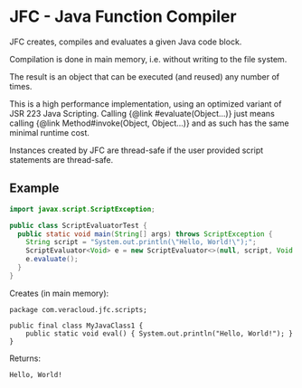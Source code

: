 # JFC - Java Function Compiler
JFC creates, compiles and evaluates a given Java code block.

Compilation is done in main memory, i.e. without writing to the file system. 

The result is an object that can be executed (and reused) any number of times.

This is a high performance implementation, using an optimized variant of JSR 223 Java Scripting. Calling {@link #evaluate(Object...)} just means calling {@link Method#invoke(Object, Object...)} and as such has the same minimal runtime cost.

Instances created by JFC are thread-safe if the user provided script statements are thread-safe.

## Example

```java
import javax.script.ScriptException;

public class ScriptEvaluatorTest {
  public static void main(String[] args) throws ScriptException {
    String script = "System.out.println(\"Hello, World!\");";
    ScriptEvaluator<Void> e = new ScriptEvaluator<>(null, script, Void.class, null, null, "");
    e.evaluate();
  }
}
```
Creates (in main memory):
```
package com.veracloud.jfc.scripts;

public final class MyJavaClass1 {
	public static void eval() { System.out.println("Hello, World!"); }
}
```
Returns:
```
Hello, World!
```
